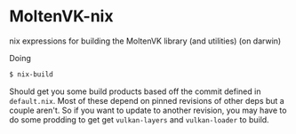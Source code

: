 # MoltenVK-nix
nix expressions for building the MoltenVK library (and utilities) (on darwin)

Doing
```bash
$ nix-build
```

Should get you some build products based off the commit defined in `default.nix`.  Most of these depend on pinned revisions of other deps but a couple aren't.  So if you want to update to another revision, you may have to do some prodding to get get `vulkan-layers` and `vulkan-loader` to build.
